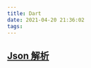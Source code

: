```yaml
---
title: Dart
date: 2021-04-20 21:36:02
tags:  
---
```


## [Json 解析](https://juejin.cn/post/6844903648254754823#heading-6)

